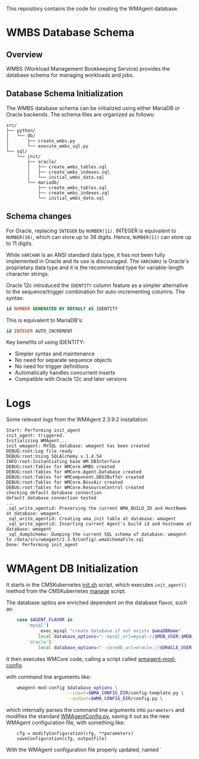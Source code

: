 This repository contains the code for creating the WMAgent database.

# WMBS Database Schema

## Overview
WMBS (Workload Management Bookkeeping Service) provides the database schema for managing workloads and jobs.

## Database Schema Initialization

The WMBS database schema can be initialized using either MariaDB or Oracle backends. The schema files are organized as follows:

```
src/
├── python/
│   └── db/
│       ├── create_wmbs.py
│       └── execute_wmbs_sql.py
└── sql/
    └── init/
        ├── oracle/
        │   ├── create_wmbs_tables.sql
        │   ├── create_wmbs_indexes.sql
        │   └── initial_wmbs_data.sql
        └── mariadb/
            ├── create_wmbs_tables.sql
            ├── create_wmbs_indexes.sql
            └── initial_wmbs_data.sql
```

## Schema changes

For Oracle, replacing `INTEGER` by `NUMBER(11)`. INTEGER is equivalent to `NUMBER(38)`, which can store up to 38 digits. Hence, `NUMBER(11)` can store up to 11 digits.

While `VARCHAR` is an ANSI standard data type, it has not been fully implemented in Oracle and its use is discouraged. The `VARCHAR2` is Oracle's proprietary data type and it is the recommended type for variable-length character strings.

Oracle 12c introduced the `IDENTITY` column feature as a simpler alternative to the sequence/trigger combination for auto-incrementing columns. The syntax:

```sql
id NUMBER GENERATED BY DEFAULT AS IDENTITY
```

This is equivalent to MariaDB's:
```sql
id INTEGER AUTO_INCREMENT
```

Key benefits of using IDENTITY:
- Simpler syntax and maintenance
- No need for separate sequence objects
- No need for trigger definitions
- Automatically handles concurrent inserts
- Compatible with Oracle 12c and later versions

# Logs

Some relevant logs from the WMAgent 2.3.9.2 installation:
```
Start: Performing init_agent
init_agent: triggered.
Initializing WMAgent...
init_wmagent: MYSQL database: wmagent has been created
DEBUG:root:Log file ready
DEBUG:root:Using SQLAlchemy v.1.4.54
INFO:root:Instantiating base WM DBInterface
DEBUG:root:Tables for WMCore.WMBS created
DEBUG:root:Tables for WMCore.Agent.Database created
DEBUG:root:Tables for WMComponent.DBS3Buffer created
DEBUG:root:Tables for WMCore.BossAir created
DEBUG:root:Tables for WMCore.ResourceControl created
checking default database connection
default database connection tested
...
_sql_write_agentid: Preserving the current WMA_BUILD_ID and HostName at database: wmagent.
_sql_write_agentid: Creating wma_init table at database: wmagent
_sql_write_agentid: Inserting current Agent's build id and hostname at database: wmagent
_sql_dumpSchema: Dumping the current SQL schema of database: wmagent to /data/srv/wmagent/2.3.9/config/.wmaSchemaFile.sql
Done: Performing init_agent
```
# WMAgent DB Initialization

It starts in the CMSKubernetes [init.sh](https://github.com/dmwm/CMSKubernetes/blob/master/docker/pypi/wmagent/init.sh#L465) script, which executes `init_agent()` method from the CMSKubernetes [manage](https://github.com/dmwm/CMSKubernetes/blob/master/docker/pypi/wmagent/bin/manage#L112) script.

The database optios are enriched dependent on the database flavor, such as:
```bash
    case $AGENT_FLAVOR in
        'mysql')
            _exec_mysql "create database if not exists $wmaDBName"
            local database_options="--mysql_url=mysql://$MDB_USER:$MDB_PASS@$MDB_HOST/$wmaDBName "
        'oracle')
            local database_options="--coredb_url=oracle://$ORACLE_USER:$ORACLE_PASS@$ORACLE_TNS "
```

It then executes WMCore code, calling a script called [wmagent-mod-config](https://github.com/dmwm/WMCore/blob/master/bin/wmagent-mod-config).

with command line arguments like:
```bash
    wmagent-mod-config $database_options \
                       --input=$WMA_CONFIG_DIR/config-template.py \
                       --output=$WMA_CONFIG_DIR/config.py \
```

which internally parses the command line arguments into `parameters` and modifies the standard [WMAgentConfig.py](https://github.com/dmwm/WMCore/blob/master/etc/WMAgentConfig.py), saving it out as the new WMAgent configuration file, with something like:
```
    cfg = modifyConfiguration(cfg, **parameters)
    saveConfiguration(cfg, outputFile)
```

With the WMAgent configuration file properly updated, named `